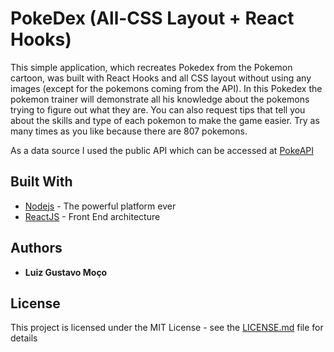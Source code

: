 # PokeDex (All-CSS Layout + React Hooks)

This simple application, which recreates Pokedex from the Pokemon cartoon, was built with React Hooks and all CSS layout without using any images (except for the pokemons coming from the API).
In this Pokedex the pokemon trainer will demonstrate all his knowledge about the pokemons trying to figure out what they are. You can also request tips that tell you about the skills and type of each pokemon to make the game easier.
Try as many times as you like because there are 807 pokemons.

As a data source I used the public API which can be accessed at [PokeAPI](https://pokeapi.co)

## Built With

* [Nodejs](https://nodejs.org) - The powerful platform ever
* [ReactJS](https://facebook.github.io/react/) - Front End architecture


## Authors

* **Luiz Gustavo Moço** 

## License

This project is licensed under the MIT License - see the [LICENSE.md](LICENSE.md) file for details
